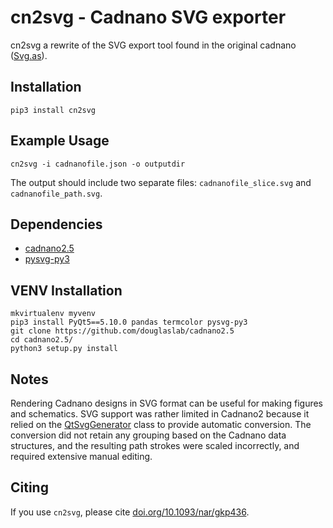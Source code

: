 # cn2svg - Cadnano SVG exporter

cn2svg a rewrite of the SVG export tool found in the original cadnano ([Svg.as](https://github.com/sdouglas/cadnano/blob/master/edu/harvard/med/cadnano/data/Svg.as)).

## Installation

`pip3 install cn2svg`

## Example Usage

`cn2svg -i cadnanofile.json -o outputdir`

The output should include two separate files: `cadnanofile_slice.svg` and `cadnanofile_path.svg`.

## Dependencies

- [cadnano2.5](https://github.com/douglaslab/cadnano2.5)
- [pysvg-py3](https://github.com/alorence/pysvg-py3)

## VENV Installation

```
mkvirtualenv myvenv
pip3 install PyQt5==5.10.0 pandas termcolor pysvg-py3
git clone https://github.com/douglaslab/cadnano2.5
cd cadnano2.5/
python3 setup.py install
```

## Notes

Rendering Cadnano designs in SVG format can be useful for making figures and schematics. SVG support was rather limited in Cadnano2 because it relied on the [QtSvgGenerator](https://doc.qt.io/qt-5/qsvggenerator.html) class to provide automatic conversion. The conversion did not retain any grouping based on the Cadnano data structures, and the resulting path strokes were scaled incorrectly, and required extensive manual editing.

## Citing

If you use `cn2svg`, please cite [doi.org/10.1093/nar/gkp436](https://doi.org/10.1093/nar/gkp436).
